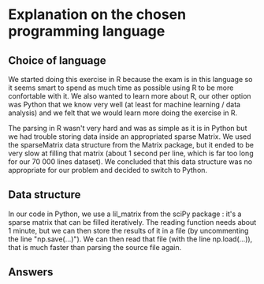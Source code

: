 # Explanation on the chosen programming language

## Choice of language
We started doing this exercise in R because the exam is in this language so it seems smart to spend as much time as possible using R to be more confortable with it.
We also wanted to learn more about R, our other option was Python that we know very well (at least for machine learning / data analysis) and we felt that we would learn more doing the exercise in R.

The parsing in R wasn't very hard and was as simple as it is in Python but we had trouble storing data inside an appropriated sparse Matrix.
We used the sparseMatrix data structure from the Matrix package, but it ended to be very slow at filling that matrix (about 1 second per line, which is far too long for our 70 000 lines dataset). We concluded that this data structure was no appropriate for our problem and decided to switch to Python.

## Data structure
In our code in Python, we use a lil_matrix from the sciPy package : it's a sparse matrix that can be filled iteratively. The reading function needs about 1 minute, but we can then store the results of it in a file (by uncommenting the line "np.save(...)"). We can then read that file (with the line np.load(...)), that is much faster than parsing the source file again.

## Answers
